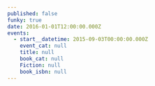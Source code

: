 ```yaml
---
published: false
funky: true
date: 2016-01-01T12:00:00.000Z
events:
  - start__datetime: 2015-09-03T00:00:00.000Z
    event_cat: null
    title: null
    book_cat: null
    Fiction: null
    book_isbn: null
---
```


